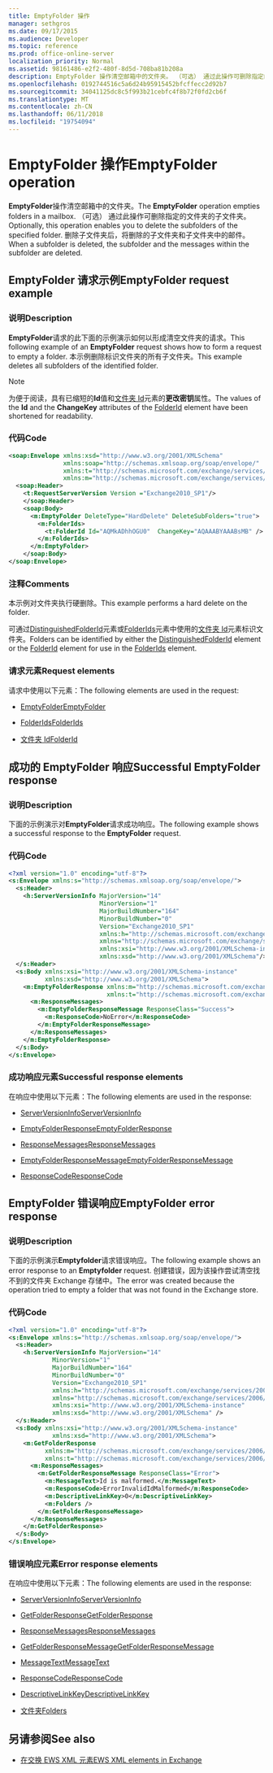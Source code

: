 ```yaml
---
title: EmptyFolder 操作
manager: sethgros
ms.date: 09/17/2015
ms.audience: Developer
ms.topic: reference
ms.prod: office-online-server
localization_priority: Normal
ms.assetid: 98161486-e2f2-480f-8d5d-708ba81b208a
description: EmptyFolder 操作清空邮箱中的文件夹。 （可选） 通过此操作可删除指定的文件夹的子文件夹。 删除子文件夹后，将删除的子文件夹和子文件夹中的邮件。
ms.openlocfilehash: 0192744516c5a6d24b95915452bfcffecc2d92b7
ms.sourcegitcommit: 34041125dc8c5f993b21cebfc4f8b72f0fd2cb6f
ms.translationtype: MT
ms.contentlocale: zh-CN
ms.lasthandoff: 06/11/2018
ms.locfileid: "19754094"
---
```

# <a name="emptyfolder-operation"></a><span data-ttu-id="b505b-105">EmptyFolder 操作</span><span class="sxs-lookup"><span data-stu-id="b505b-105">EmptyFolder operation</span></span>

<span data-ttu-id="b505b-106">**EmptyFolder**操作清空邮箱中的文件夹。</span><span class="sxs-lookup"><span data-stu-id="b505b-106">The **EmptyFolder** operation empties folders in a mailbox.</span></span> <span data-ttu-id="b505b-107">（可选） 通过此操作可删除指定的文件夹的子文件夹。</span><span class="sxs-lookup"><span data-stu-id="b505b-107">Optionally, this operation enables you to delete the subfolders of the specified folder.</span></span> <span data-ttu-id="b505b-108">删除子文件夹后，将删除的子文件夹和子文件夹中的邮件。</span><span class="sxs-lookup"><span data-stu-id="b505b-108">When a subfolder is deleted, the subfolder and the messages within the subfolder are deleted.</span></span> 
  
## <a name="emptyfolder-request-example"></a><span data-ttu-id="b505b-109">EmptyFolder 请求示例</span><span class="sxs-lookup"><span data-stu-id="b505b-109">EmptyFolder request example</span></span>

### <a name="description"></a><span data-ttu-id="b505b-110">说明</span><span class="sxs-lookup"><span data-stu-id="b505b-110">Description</span></span>

<span data-ttu-id="b505b-111">**EmptyFolder**请求的此下面的示例演示如何以形成清空文件夹的请求。</span><span class="sxs-lookup"><span data-stu-id="b505b-111">This following example of an **EmptyFolder** request shows how to form a request to empty a folder.</span></span> <span data-ttu-id="b505b-112">本示例删除标识文件夹的所有子文件夹。</span><span class="sxs-lookup"><span data-stu-id="b505b-112">This example deletes all subfolders of the identified folder.</span></span> 
  
> [!NOTE]
> <span data-ttu-id="b505b-113">为便于阅读，具有已缩短的**Id**值和[文件夹 Id](folderid.md)元素的**更改密钥**属性。</span><span class="sxs-lookup"><span data-stu-id="b505b-113">The values of the **Id** and the **ChangeKey** attributes of the [FolderId](folderid.md) element have been shortened for readability.</span></span> 
  
### <a name="code"></a><span data-ttu-id="b505b-114">代码</span><span class="sxs-lookup"><span data-stu-id="b505b-114">Code</span></span>

```XML
<soap:Envelope xmlns:xsd="http://www.w3.org/2001/XMLSchema"
               xmlns:soap="http://schemas.xmlsoap.org/soap/envelope/"
               xmlns:t="http://schemas.microsoft.com/exchange/services/2006/types"
               xmlns:m="http://schemas.microsoft.com/exchange/services/2006/messages">
  <soap:Header>
    <t:RequestServerVersion Version ="Exchange2010_SP1"/>
    </soap:Header>
    <soap:Body>
      <m:EmptyFolder DeleteType="HardDelete" DeleteSubFolders="true">
        <m:FolderIds>
          <t:FolderId Id="AQMkADhhOGU0"  ChangeKey="AQAAABYAAABsMB" />
        </m:FolderIds>
      </m:EmptyFolder>
    </soap:Body>
</soap:Envelope>

```

### <a name="comments"></a><span data-ttu-id="b505b-115">注释</span><span class="sxs-lookup"><span data-stu-id="b505b-115">Comments</span></span>

<span data-ttu-id="b505b-116">本示例对文件夹执行硬删除。</span><span class="sxs-lookup"><span data-stu-id="b505b-116">This example performs a hard delete on the folder.</span></span>
  
<span data-ttu-id="b505b-117">可通过[DistinguishedFolderId](distinguishedfolderid.md)元素或[FolderIds](folderids.md)元素中使用的[文件夹 Id](folderid.md)元素标识文件夹。</span><span class="sxs-lookup"><span data-stu-id="b505b-117">Folders can be identified by either the [DistinguishedFolderId](distinguishedfolderid.md) element or the [FolderId](folderid.md) element for use in the [FolderIds](folderids.md) element.</span></span> 
  
### <a name="request-elements"></a><span data-ttu-id="b505b-118">请求元素</span><span class="sxs-lookup"><span data-stu-id="b505b-118">Request elements</span></span>

<span data-ttu-id="b505b-119">请求中使用以下元素：</span><span class="sxs-lookup"><span data-stu-id="b505b-119">The following elements are used in the request:</span></span>
  
- [<span data-ttu-id="b505b-120">EmptyFolder</span><span class="sxs-lookup"><span data-stu-id="b505b-120">EmptyFolder</span></span>](emptyfolder.md)
    
- [<span data-ttu-id="b505b-121">FolderIds</span><span class="sxs-lookup"><span data-stu-id="b505b-121">FolderIds</span></span>](folderids.md)
    
- [<span data-ttu-id="b505b-122">文件夹 Id</span><span class="sxs-lookup"><span data-stu-id="b505b-122">FolderId</span></span>](folderid.md)
    
## <a name="successful-emptyfolder-response"></a><span data-ttu-id="b505b-123">成功的 EmptyFolder 响应</span><span class="sxs-lookup"><span data-stu-id="b505b-123">Successful EmptyFolder response</span></span>

### <a name="description"></a><span data-ttu-id="b505b-124">说明</span><span class="sxs-lookup"><span data-stu-id="b505b-124">Description</span></span>

<span data-ttu-id="b505b-125">下面的示例演示对**EmptyFolder**请求成功响应。</span><span class="sxs-lookup"><span data-stu-id="b505b-125">The following example shows a successful response to the **EmptyFolder** request.</span></span> 
  
### <a name="code"></a><span data-ttu-id="b505b-126">代码</span><span class="sxs-lookup"><span data-stu-id="b505b-126">Code</span></span>

```XML
<?xml version="1.0" encoding="utf-8"?>
<s:Envelope xmlns:s="http://schemas.xmlsoap.org/soap/envelope/">
  <s:Header>
    <h:ServerVersionInfo MajorVersion="14" 
                         MinorVersion="1" 
                         MajorBuildNumber="164" 
                         MinorBuildNumber="0" 
                         Version="Exchange2010_SP1"
                         xmlns:h="http://schemas.microsoft.com/exchange/services/2006/types"
                         xmlns="http://schemas.microsoft.com/exchange/services/2006/types"
                         xmlns:xsi="http://www.w3.org/2001/XMLSchema-instance"
                         xmlns:xsd="http://www.w3.org/2001/XMLSchema"/>
  </s:Header>
  <s:Body xmlns:xsi="http://www.w3.org/2001/XMLSchema-instance"
          xmlns:xsd="http://www.w3.org/2001/XMLSchema">
    <m:EmptyFolderResponse xmlns:m="http://schemas.microsoft.com/exchange/services/2006/messages"
                           xmlns:t="http://schemas.microsoft.com/exchange/services/2006/types">
      <m:ResponseMessages>
        <m:EmptyFolderResponseMessage ResponseClass="Success">
          <m:ResponseCode>NoError</m:ResponseCode>
        </m:EmptyFolderResponseMessage>
      </m:ResponseMessages>
    </m:EmptyFolderResponse>
  </s:Body>
</s:Envelope>

```

### <a name="successful-response-elements"></a><span data-ttu-id="b505b-127">成功响应元素</span><span class="sxs-lookup"><span data-stu-id="b505b-127">Successful response elements</span></span>

<span data-ttu-id="b505b-128">在响应中使用以下元素：</span><span class="sxs-lookup"><span data-stu-id="b505b-128">The following elements are used in the response:</span></span>
  
- [<span data-ttu-id="b505b-129">ServerVersionInfo</span><span class="sxs-lookup"><span data-stu-id="b505b-129">ServerVersionInfo</span></span>](serverversioninfo.md)
    
- [<span data-ttu-id="b505b-130">EmptyFolderResponse</span><span class="sxs-lookup"><span data-stu-id="b505b-130">EmptyFolderResponse</span></span>](emptyfolderresponse.md)
    
- [<span data-ttu-id="b505b-131">ResponseMessages</span><span class="sxs-lookup"><span data-stu-id="b505b-131">ResponseMessages</span></span>](responsemessages.md)
    
- [<span data-ttu-id="b505b-132">EmptyFolderResponseMessage</span><span class="sxs-lookup"><span data-stu-id="b505b-132">EmptyFolderResponseMessage</span></span>](emptyfolderresponsemessage.md)
    
- [<span data-ttu-id="b505b-133">ResponseCode</span><span class="sxs-lookup"><span data-stu-id="b505b-133">ResponseCode</span></span>](responsecode.md)
    
## <a name="emptyfolder-error-response"></a><span data-ttu-id="b505b-134">EmptyFolder 错误响应</span><span class="sxs-lookup"><span data-stu-id="b505b-134">EmptyFolder error response</span></span>

### <a name="description"></a><span data-ttu-id="b505b-135">说明</span><span class="sxs-lookup"><span data-stu-id="b505b-135">Description</span></span>

<span data-ttu-id="b505b-136">下面的示例演示**Emptyfolder**请求错误响应。</span><span class="sxs-lookup"><span data-stu-id="b505b-136">The following example shows an error response to an **Emptyfolder** request.</span></span> <span data-ttu-id="b505b-137">创建错误，因为该操作尝试清空找不到的文件夹 Exchange 存储中。</span><span class="sxs-lookup"><span data-stu-id="b505b-137">The error was created because the operation tried to empty a folder that was not found in the Exchange store.</span></span> 
  
### <a name="code"></a><span data-ttu-id="b505b-138">代码</span><span class="sxs-lookup"><span data-stu-id="b505b-138">Code</span></span>

```XML
<?xml version="1.0" encoding="utf-8"?>
<s:Envelope xmlns:s="http://schemas.xmlsoap.org/soap/envelope/">
  <s:Header>
    <h:ServerVersionInfo MajorVersion="14" 
            MinorVersion="1" 
            MajorBuildNumber="164" 
            MinorBuildNumber="0" 
            Version="Exchange2010_SP1" 
            xmlns:h="http://schemas.microsoft.com/exchange/services/2006/types" 
            xmlns="http://schemas.microsoft.com/exchange/services/2006/types" 
            xmlns:xsi="http://www.w3.org/2001/XMLSchema-instance" 
            xmlns:xsd="http://www.w3.org/2001/XMLSchema" />
  </s:Header>
  <s:Body xmlns:xsi="http://www.w3.org/2001/XMLSchema-instance" 
            xmlns:xsd="http://www.w3.org/2001/XMLSchema">
    <m:GetFolderResponse 
          xmlns:m="http://schemas.microsoft.com/exchange/services/2006/messages" 
          xmlns:t="http://schemas.microsoft.com/exchange/services/2006/types">
      <m:ResponseMessages>
        <m:GetFolderResponseMessage ResponseClass="Error">
          <m:MessageText>Id is malformed.</m:MessageText>
          <m:ResponseCode>ErrorInvalidIdMalformed</m:ResponseCode>
          <m:DescriptiveLinkKey>0</m:DescriptiveLinkKey>
          <m:Folders />
        </m:GetFolderResponseMessage>
      </m:ResponseMessages>
    </m:GetFolderResponse>
  </s:Body>
</s:Envelope>
```

### <a name="error-response-elements"></a><span data-ttu-id="b505b-139">错误响应元素</span><span class="sxs-lookup"><span data-stu-id="b505b-139">Error response elements</span></span>

<span data-ttu-id="b505b-140">在响应中使用以下元素：</span><span class="sxs-lookup"><span data-stu-id="b505b-140">The following elements are used in the response:</span></span>
  
- [<span data-ttu-id="b505b-141">ServerVersionInfo</span><span class="sxs-lookup"><span data-stu-id="b505b-141">ServerVersionInfo</span></span>](serverversioninfo.md)
    
- [<span data-ttu-id="b505b-142">GetFolderResponse</span><span class="sxs-lookup"><span data-stu-id="b505b-142">GetFolderResponse</span></span>](getfolderresponse.md)
    
- [<span data-ttu-id="b505b-143">ResponseMessages</span><span class="sxs-lookup"><span data-stu-id="b505b-143">ResponseMessages</span></span>](responsemessages.md)
    
- [<span data-ttu-id="b505b-144">GetFolderResponseMessage</span><span class="sxs-lookup"><span data-stu-id="b505b-144">GetFolderResponseMessage</span></span>](getfolderresponsemessage.md)
    
- [<span data-ttu-id="b505b-145">MessageText</span><span class="sxs-lookup"><span data-stu-id="b505b-145">MessageText</span></span>](messagetext.md)
    
- [<span data-ttu-id="b505b-146">ResponseCode</span><span class="sxs-lookup"><span data-stu-id="b505b-146">ResponseCode</span></span>](responsecode.md)
    
- [<span data-ttu-id="b505b-147">DescriptiveLinkKey</span><span class="sxs-lookup"><span data-stu-id="b505b-147">DescriptiveLinkKey</span></span>](descriptivelinkkey.md)
    
- [<span data-ttu-id="b505b-148">文件夹</span><span class="sxs-lookup"><span data-stu-id="b505b-148">Folders</span></span>](folders-ex15websvcsotherref.md)
    
## <a name="see-also"></a><span data-ttu-id="b505b-149">另请参阅</span><span class="sxs-lookup"><span data-stu-id="b505b-149">See also</span></span>

- [<span data-ttu-id="b505b-150">在交换 EWS XML 元素</span><span class="sxs-lookup"><span data-stu-id="b505b-150">EWS XML elements in Exchange</span></span>](ews-xml-elements-in-exchange.md)

